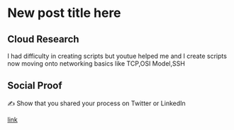 <!-- This is a template you can use for quick progress days. It removes a lot of the steps we encourage you to share in the longer template 000-DAY-ARTICLE-LONG-TEMPLATE.MD-->

# New post title here

## Cloud Research

I had difficulty in creating scripts but youtue helped me and I create scripts now moving onto networking basics 
like TCP,OSI Model,SSH

## Social Proof

✍️ Show that you shared your process on Twitter or LinkedIn

[link](https://www.linkedin.com/feed/update/urn:li:share:7019257700865777664/)
